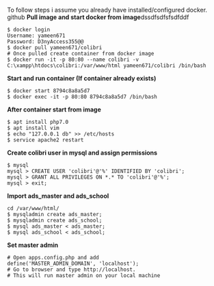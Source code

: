 To follow steps i assume you already have installed/configured docker. github
**Pull image and start docker from image**dssdfsdfsfsdfddf
```
$ docker login 
Username: yameen671
Password: D3nyAccess355@@
$ docker pull yameen671/colibri
# Once pulled create container from docker image
$ docker run -it -p 80:80 --name colibri -v C:\xampp\htdocs\colibri:/var/www/html yameen671/colibri /bin/bash
```

**Start and run container (If container already exists)**
```
$ docker start 8794c8a8a5d7
$ docker exec -it -p 80:80 8794c8a8a5d7 /bin/bash
```

**After container start from image**
```
$ apt install php7.0
$ apt install vim
$ echo "127.0.0.1 db" >> /etc/hosts
$ service apache2 restart
```
**Create colibri user in mysql and assign permissions**
```
$ mysql
mysql > CREATE USER 'colibri'@'%' IDENTIFIED BY 'colibri';
mysql > GRANT ALL PRIVILEGES ON *.* TO 'colibri'@'%';
mysql > exit;
````

**Import ads_master and ads_school**
```
cd /var/www/html/
$ mysqladmin create ads_master;
$ mysqladmin create ads_school;
$ mysql ads_master < ads_master;
$ mysql ads_school < ads_school;
````

**Set master admin**
```
# Open apps.config.php and add
define('MASTER_ADMIN_DOMAIN', 'localhost');
# Go to browser and type http://localhost.
# This will run master admin on your local machine
```
